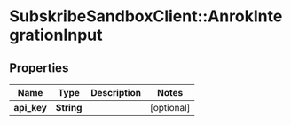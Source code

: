 # SubskribeSandboxClient::AnrokIntegrationInput

## Properties
Name | Type | Description | Notes
------------ | ------------- | ------------- | -------------
**api_key** | **String** |  | [optional] 


